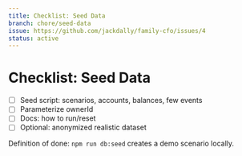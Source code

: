 ```yaml
---
title: Checklist: Seed Data
branch: chore/seed-data
issue: https://github.com/jackdally/family-cfo/issues/4
status: active
---
```


# Checklist: Seed Data

- [ ] Seed script: scenarios, accounts, balances, few events
- [ ] Parameterize ownerId
- [ ] Docs: how to run/reset
- [ ] Optional: anonymized realistic dataset

Definition of done: `npm run db:seed` creates a demo scenario locally.
